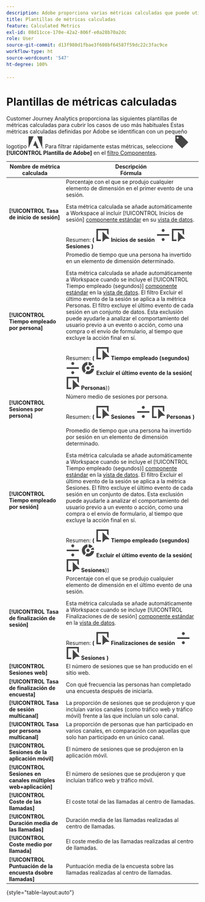 ```yaml
---
description: Adobe proporciona varias métricas calculadas que puede utilizar. En esta página se enumeran dichas métricas y los usos previstos.
title: Plantillas de métricas calculadas
feature: Calculated Metrics
exl-id: 08d11cce-170e-42a2-806f-e0a28b70a2dc
role: User
source-git-commit: d13f980d1fbae3f608bf64587f59dc22c3fac9ce
workflow-type: ht
source-wordcount: '547'
ht-degree: 100%

---
```


# Plantillas de métricas calculadas

Customer Journey Analytics proporciona las siguientes plantillas de métricas calculadas para cubrir los casos de uso más habituales Estas métricas calculadas definidas por Adobe se identifican con un pequeño logotipo ![AdobeLogoSmall](/help/assets/icons/AdobeLogoSmall.svg). Para filtrar rápidamente estas métricas, seleccione ![Etiqueta](/help/assets/icons/Label.svg) **[!UICONTROL Plantilla de Adobe]** en el [filtro Componentes](/help/components/overview.md#filter).

| Nombre de métrica calculada | Descripción<br/>Fórmula |
|---------|----------|
| **[!UICONTROL Tasa de inicio de sesión]** | Porcentaje con el que se produjo cualquier elemento de dimensión en el primer evento de una sesión.<p>Esta métrica calculada se añade automáticamente a Workspace al incluir [!UICONTROL Inicios de sesión] [componente estándar](/help/data-views/component-reference.md) en su [vista de datos](/help/data-views/create-dataview.md).</p>Resumen: **(** ![Evento](/help/assets/icons/Event.svg) **Inicios de sesión** ![Dividir](/help/assets/icons/Divide.svg) ![Evento](/help/assets/icons/Event.svg) **Sesiones** **)** |
| **[!UICONTROL Tiempo empleado por persona]** | Promedio de tiempo que una persona ha invertido en un elemento de dimensión determinado.<p>Esta métrica calculada se añade automáticamente a Workspace cuando se incluye el [!UICONTROL Tiempo empleado (segundos)] [componente estándar](/help/data-views/component-reference.md) en la [vista de datos](/help/data-views/create-dataview.md). El filtro Excluir el último evento de la sesión se aplica a la métrica Personas. El filtro excluye el último evento de cada sesión en un conjunto de datos. Esta exclusión puede ayudarle a analizar el comportamiento del usuario previo a un evento o acción, como una compra o el envío de formulario, al tiempo que excluye la acción final en sí.</p>Resumen: **(** ![Evento](/help/assets/icons/Event.svg) **Tiempo empleado (segundos)** ![Dividir](/help/assets/icons/Divide.svg) ![Segmentación](/help/assets/icons/Segmentation.svg) **Excluir el último evento de la sesión(** ![Evento](/help/assets/icons/Event.svg) **Personas**)) |
| **[!UICONTROL Sesiones por persona]** | Número medio de sesiones por persona.<p>Resumen: **(** ![Evento](/help/assets/icons/Event.svg) **Sesiones** ![Dividir](/help/assets/icons/Divide.svg) ![Evento](/help/assets/icons/Event.svg) **Personas** **)** |
| **[!UICONTROL Tiempo empleado por sesión]** | Promedio de tiempo que una persona ha invertido por sesión en un elemento de dimensión determinado.<p>Esta métrica calculada se añade automáticamente a Workspace cuando se incluye el [!UICONTROL Tiempo empleado (segundos)] [componente estándar](/help/data-views/component-reference.md) en la [vista de datos](/help/data-views/create-dataview.md). El filtro Excluir el último evento de la sesión se aplica a la métrica Sesiones. El filtro excluye el último evento de cada sesión en un conjunto de datos. Esta exclusión puede ayudarle a analizar el comportamiento del usuario previo a un evento o acción, como una compra o el envío de formulario, al tiempo que excluye la acción final en sí.</p>Resumen: **(** ![Evento](/help/assets/icons/Event.svg) **Tiempo empleado (segundos)** ![Dividir](/help/assets/icons/Divide.svg) ![Segmentación](/help/assets/icons/Segmentation.svg) **Excluir el último evento de la sesión(** ![Evento](/help/assets/icons/Event.svg) **Sesiones**)) |
| **[!UICONTROL Tasa de finalización de sesión]** | Porcentaje con el que se produjo cualquier elemento de dimensión en el último evento de una sesión. <p>Esta métrica calculada se añade automáticamente a Workspace cuando se incluye [!UICONTROL Finalizaciones de de sesión] [componente estándar](/help/data-views/component-reference.md) en la [vista de datos](/help/data-views/create-dataview.md).</p>Resumen: **(** ![Evento](/help/assets/icons/Event.svg) **Finalizaciones de sesión** ![Dividir](/help/assets/icons/Divide.svg) ![Evento](/help/assets/icons/Event.svg) **Sesiones** **)** |
| **[!UICONTROL Sesiones web]** | El número de sesiones que se han producido en el sitio web. |
| **[!UICONTROL Tasa de finalización de encuesta]** | Con qué frecuencia las personas han completado una encuesta después de iniciarla. |
| **[!UICONTROL Tasa de sesión multicanal]** | La proporción de sesiones que se produjeron y que incluían varios canales (como tráfico web y tráfico móvil) frente a las que incluían un solo canal. |
| **[!UICONTROL Tasa por persona multicanal]** | La proporción de personas que han participado en varios canales, en comparación con aquellas que solo han participado en un único canal. |
| **[!UICONTROL Sesiones de la aplicación móvil]** | El número de sesiones que se produjeron en la aplicación móvil. |
| **[!UICONTROL Sesiones en canales múltiples web+aplicación]** | El número de sesiones que se produjeron y que incluían tráfico web y tráfico móvil. |
| **[!UICONTROL Coste de las llamadas]** | El coste total de las llamadas al centro de llamadas. <!-- <p>Summary: Call length</p> --> |
| **[!UICONTROL Duración media de las llamadas]** | Duración media de las llamadas realizadas al centro de llamadas. |
| **[!UICONTROL Coste medio por llamada]** | El coste medio de las llamadas realizadas al centro de llamadas. |
| **[!UICONTROL Puntuación de la encuesta dsobre llamadas]** | Puntuación media de la encuesta sobre las llamadas realizadas al centro de llamadas. |

{style="table-layout:auto"}
